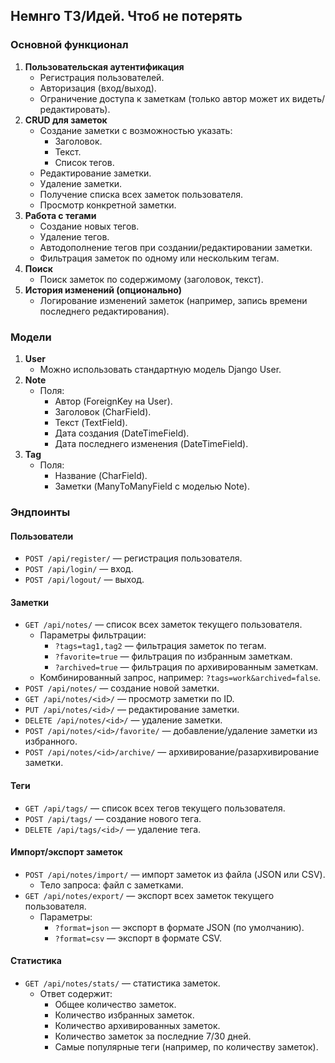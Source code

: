 ## Немнго ТЗ/Идей. Чтоб не потерять

### **Основной функционал**

1. **Пользовательская аутентификация**
    - Регистрация пользователей.
    - Авторизация (вход/выход).
    - Ограничение доступа к заметкам (только автор может их видеть/редактировать).
2. **CRUD для заметок**
    - Создание заметки с возможностью указать:
        - Заголовок.
        - Текст.
        - Список тегов.
    - Редактирование заметки.
    - Удаление заметки.
    - Получение списка всех заметок пользователя.
    - Просмотр конкретной заметки.
3. **Работа с тегами**
    - Создание новых тегов.
    - Удаление тегов.
    - Автодополнение тегов при создании/редактировании заметки.
    - Фильтрация заметок по одному или нескольким тегам.
4. **Поиск**
    - Поиск заметок по содержимому (заголовок, текст).
5. **История изменений (опционально)**
    - Логирование изменений заметок (например, запись времени последнего редактирования).

### **Модели**

1. **User**
    - Можно использовать стандартную модель Django User.
2. **Note**
    - Поля:
        - Автор (ForeignKey на User).
        - Заголовок (CharField).
        - Текст (TextField).
        - Дата создания (DateTimeField).
        - Дата последнего изменения (DateTimeField).
3. **Tag**
    - Поля:
        - Название (CharField).
        - Заметки (ManyToManyField с моделью Note).

### **Эндпоинты**

#### **Пользователи**

- `POST /api/register/` — регистрация пользователя.
- `POST /api/login/` — вход.
- `POST /api/logout/` — выход.
#### **Заметки**

- `GET /api/notes/` — список всех заметок текущего пользователя.
    - Параметры фильтрации:
        - `?tags=tag1,tag2` — фильтрация заметок по тегам.
        - `?favorite=true` — фильтрация по избранным заметкам.
        - `?archived=true` — фильтрация по архивированным заметкам.
    - Комбинированный запрос, например: `?tags=work&archived=false`.
- `POST /api/notes/` — создание новой заметки.
- `GET /api/notes/<id>/` — просмотр заметки по ID.
- `PUT /api/notes/<id>/` — редактирование заметки.
- `DELETE /api/notes/<id>/` — удаление заметки.
- `POST /api/notes/<id>/favorite/` — добавление/удаление заметки из избранного.
- `POST /api/notes/<id>/archive/` — архивирование/разархивирование заметки.
#### **Теги**

- `GET /api/tags/` — список всех тегов текущего пользователя.
- `POST /api/tags/` — создание нового тега.
- `DELETE /api/tags/<id>/` — удаление тега.
#### **Импорт/экспорт заметок**

- `POST /api/notes/import/` — импорт заметок из файла (JSON или CSV).
    - Тело запроса: файл с заметками.
- `GET /api/notes/export/` — экспорт всех заметок текущего пользователя.
    - Параметры:
        - `?format=json` — экспорт в формате JSON (по умолчанию).
        - `?format=csv` — экспорт в формате CSV.
#### **Статистика**

- `GET /api/notes/stats/` — статистика заметок.
    - Ответ содержит:
        - Общее количество заметок.
        - Количество избранных заметок.
        - Количество архивированных заметок.
        - Количество заметок за последние 7/30 дней.
        - Самые популярные теги (например, по количеству заметок).

